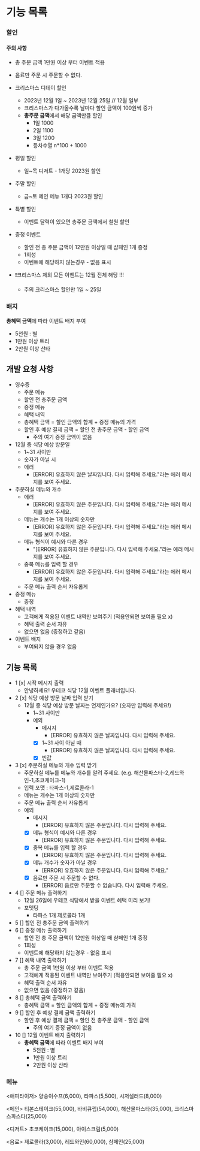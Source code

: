 # 기능 목록

### 할인

#### 주의 사항

- 총 주문 금액 1만원 이상 부터 이벤트 적용
- 음료만 주문 시 주문할 수 없다.


- 크리스마스 디데이 할인
    - 2023년 12월 1일 ~ 2023년 12월 25일 // 12월 일부
    - 크리스마스가 다가올수록 날마다 할인 금액이 100원씩 증가
    - **총주문 금액**에서 해당 금액만큼 할인
        - 1일 1000
        - 2일 1100
        - 3일 1200
        - 등차수열 n*100 + 1000
- 평일 할인
    - 일~목 디저트 - 1개당 2023원 할인
- 주말 할인
    - 금~토 메인 메뉴 1개다 2023원 할인
- 특별 할인
    - 이벤트 달력이 있으면 총주문 금액에서 철원 할인
- 증정 이벤트
    - 할인 전 총 주문 금액이 12만원 이상일 때 샴페인 1개 증정
    - 1회성
    - 이벤트에 해당하지 않는경우 - 없음 표시
- ❗️크리스마스 제외 모든 이벤트는 12월 전체 해당 !!!
    - 주의 크리스마스 할인만 1일 ~ 25일

### 배지

**총혜택 금액**에 따라 이벤트 배지 부여

- 5천원 : 별
- 1만원 이상 트리
- 2만원 이상 산타

## 개발 요청 사항

- 영수증
    - 주문 메뉴
    - 할인 전 총주문 금액
    - 증정 메뉴
    - 혜택 내역
    - 총혜택 금액 = 할인 금액의 합계 + 증정 메뉴의 가격
    - 할인 후 예상 결제 금액 = 할인 전 총주문 금액 - 할인 금액
        - 주의 여기 증정 금액이 없음
- 12월 중 식당 예상 방문일
    - 1~31 사이만
    - 숫자가 아닐 시
    - 에러
        - [ERROR] 유효하지 않은 날짜입니다. 다시 입력해 주세요."라는 에러 메시지를 보여 주세요.
- 주문하실 메뉴와 개수
    - 에러
        - [ERROR] 유효하지 않은 주문입니다. 다시 입력해 주세요."라는 에러 메시지를 보여 주세요.
    - 메뉴는 개수는 1개 이상의 숫자만
        - [ERROR] 유효하지 않은 주문입니다. 다시 입력해 주세요."라는 에러 메시지를 보여 주세요.
    - 메뉴 형식이 예시와 다른 경우
        - "[ERROR] 유효하지 않은 주문입니다. 다시 입력해 주세요."라는 에러 메시지를 보여 주세요.
    - 중복 메뉴를 입력 할 경우
        - [ERROR] 유효하지 않은 주문입니다. 다시 입력해 주세요."라는 에러 메시지를 보여 주세요.
    - 주문 메뉴 출력 순서 자유롭게
- 증정 메뉴
    - 증정
- 혜택 내역
    - 고객에게 적용된 이벤트 내역만 보여주기  (적용안되면 보여줄 필요 x)
    - 혜택 출력 순서 자유
    - 없으면 없음 (증정하고 같음)
- 이벤트 배지
    - 부여되지 않을 경우 없음

## 기능 목록

- 1 [x] 시작 메시지 출력
    - 안녕하세요! 우테코 식당 12월 이벤트 플래너입니다.
- 2 [x] 식당 예상 방문 날짜 입력 받기
    - 12월 중 식당 예상 방문 날짜는 언제인가요? (숫자만 입력해 주세요!)
        - 1~31 사이만
        - 예외
            - 메시지
                - [ERROR] 유효하지 않은 날짜입니다. 다시 입력해 주세요.
            - [x] 1~31 사이 아닐 때
                - [ERROR] 유효하지 않은 날짜입니다. 다시 입력해 주세요.
            - [x] 빈값
- 3 [x] 주문하실 메뉴와 개수 입력 받기
    - 주문하실 메뉴를 메뉴와 개수를 알려 주세요. (e.g. 해산물파스타-2,레드와인-1,초코케이크-1)
    - 입력 포맷 : 타파스-1,제로콜라-1
    - 메뉴는 개수는 1개 이상의 숫자만
    - 주문 메뉴 출력 순서 자유롭게
    - 예외
        - 메시지
            - [ERROR] 유효하지 않은 주문입니다. 다시 입력해 주세요.
        - [x] 메뉴 형식이 예시와 다른 경우
            - [ERROR] 유효하지 않은 주문입니다. 다시 입력해 주세요.
        - [x] 중복 메뉴를 입력 할 경우
            - [ERROR] 유효하지 않은 주문입니다. 다시 입력해 주세요.
        - [x] 메뉴 개수가 숫자가 아닐 경우
            - [ERROR] 유효하지 않은 주문입니다. 다시 입력해 주세요."
        - [x] 음료만 주문 시 주문할 수 없다.
            - [ERROR] 음료만 주문할 수 없습니다. 다시 입력해 주세요.
- 4 [] 주문 메뉴 출력하기
    - 12월 26일에 우테코 식당에서 받을 이벤트 혜택 미리 보기!
    - 포멧팅
        - 타파스 1개
          제로콜라 1개
- 5 [] 할인 전 총주문 금액 출력하기
- 6 [] 증정 메뉴 출력하기
    - 할인 전 총 주문 금액이 12만원 이상일 때 샴페인 1개 증정
    - 1회성
    - 이벤트에 해당하지 않는경우 - 없음 표시
- 7 [] 혜택 내역 출력하기
    - 총 주문 금액 1만원 이상 부터 이벤트 적용
    - 고객에게 적용된 이벤트 내역만 보여주기  (적용안되면 보여줄 필요 x)
    - 혜택 출력 순서 자유
    - 없으면 없음 (증정하고 같음)
- 8 [] 총혜택 금액 출력하기
    - 총혜택 금액 = 할인 금액의 합계 + 증정 메뉴의 가격
- 9 [] 할인 후 예상 결제 금액 출력하기
    - 할인 후 예상 결제 금액 = 할인 전 총주문 금액 - 할인 금액
        - 주의 여기 증정 금액이 없음
- 10 [] 12월 이벤트 배지 출력하기
    - **총혜택 금액**에 따라 이벤트 배지 부여
        - 5천원 : 별
        - 1만원 이상 트리
        - 2만원 이상 산타

### 메뉴

<애피타이저>
양송이수프(6,000), 타파스(5,500), 시저샐러드(8,000)

<메인>
티본스테이크(55,000), 바비큐립(54,000), 해산물파스타(35,000), 크리스마스파스타(25,000)

<디저트>
초코케이크(15,000), 아이스크림(5,000)

<음료>
제로콜라(3,000), 레드와인(60,000), 샴페인(25,000)
